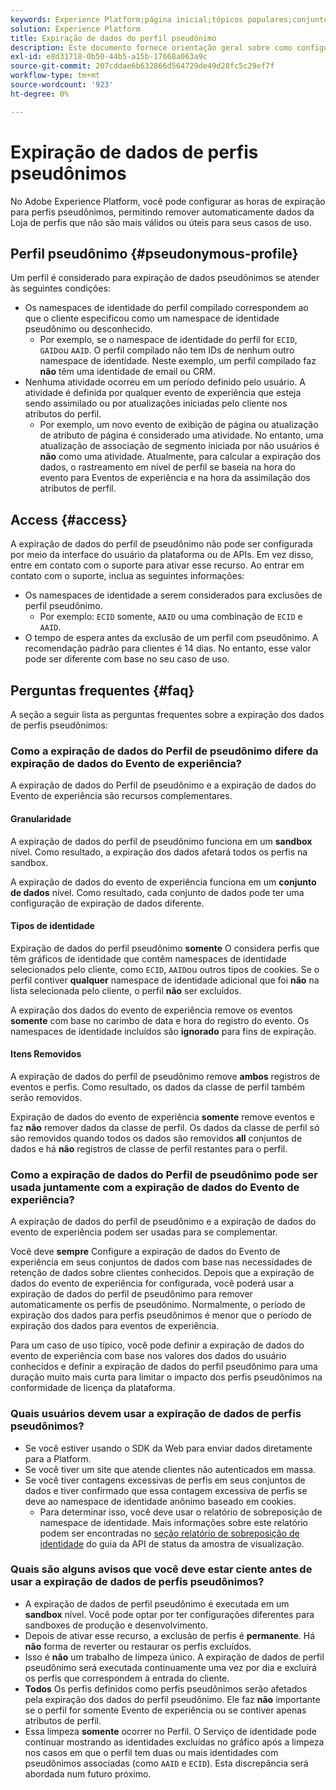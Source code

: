 ```yaml
---
keywords: Experience Platform;página inicial;tópicos populares;conjunto de dados;conjunto de dados;tempo de vida;ttl;tempo de vida;pseudônimo;perfis pseudônimos;expiração de dados;expiração;
solution: Experience Platform
title: Expiração de dados do perfil pseudônimo
description: Este documento fornece orientação geral sobre como configurar a expiração de dados para Perfis pseudônimos no Adobe Experience Platform.
exl-id: e8d31718-0b50-44b5-a15b-17668a063a9c
source-git-commit: 207cddae6b632866d564729de49d28fc5c29ef7f
workflow-type: tm+mt
source-wordcount: '923'
ht-degree: 0%

---
```


# Expiração de dados de perfis pseudônimos

No Adobe Experience Platform, você pode configurar as horas de expiração para perfis pseudônimos, permitindo remover automaticamente dados da Loja de perfis que não são mais válidos ou úteis para seus casos de uso.

## Perfil pseudônimo {#pseudonymous-profile}

Um perfil é considerado para expiração de dados pseudônimos se atender às seguintes condições:

- Os namespaces de identidade do perfil compilado correspondem ao que o cliente especificou como um namespace de identidade pseudônimo ou desconhecido.
   - Por exemplo, se o namespace de identidade do perfil for `ECID`, `GAID`ou `AAID`. O perfil compilado não tem IDs de nenhum outro namespace de identidade. Neste exemplo, um perfil compilado faz **não** têm uma identidade de email ou CRM.
- Nenhuma atividade ocorreu em um período definido pelo usuário. A atividade é definida por qualquer evento de experiência que esteja sendo assimilado ou por atualizações iniciadas pelo cliente nos atributos do perfil.
   - Por exemplo, um novo evento de exibição de página ou atualização de atributo de página é considerado uma atividade. No entanto, uma atualização de associação de segmento iniciada por não usuários é **não** como uma atividade. Atualmente, para calcular a expiração dos dados, o rastreamento em nível de perfil se baseia na hora do evento para Eventos de experiência e na hora da assimilação dos atributos de perfil.

## Access {#access}

A expiração de dados do perfil de pseudônimo não pode ser configurada por meio da interface do usuário da plataforma ou de APIs. Em vez disso, entre em contato com o suporte para ativar esse recurso. Ao entrar em contato com o suporte, inclua as seguintes informações:

- Os namespaces de identidade a serem considerados para exclusões de perfil pseudônimo.
   - Por exemplo: `ECID` somente, `AAID` ou uma combinação de `ECID` e `AAID`.
- O tempo de espera antes da exclusão de um perfil com pseudônimo. A recomendação padrão para clientes é 14 dias. No entanto, esse valor pode ser diferente com base no seu caso de uso.

## Perguntas frequentes {#faq}

A seção a seguir lista as perguntas frequentes sobre a expiração dos dados de perfis pseudônimos:

### Como a expiração de dados do Perfil de pseudônimo difere da expiração de dados do Evento de experiência?

A expiração de dados do Perfil de pseudônimo e a expiração de dados do Evento de experiência são recursos complementares.

#### Granularidade

A expiração de dados do perfil de pseudônimo funciona em um **sandbox** nível. Como resultado, a expiração dos dados afetará todos os perfis na sandbox.

A expiração de dados do evento de experiência funciona em um **conjunto de dados** nível. Como resultado, cada conjunto de dados pode ter uma configuração de expiração de dados diferente.

#### Tipos de identidade

Expiração de dados do perfil pseudônimo **somente** O considera perfis que têm gráficos de identidade que contêm namespaces de identidade selecionados pelo cliente, como `ECID`, `AAID`ou outros tipos de cookies. Se o perfil contiver **qualquer** namespace de identidade adicional que foi **não** na lista selecionada pelo cliente, o perfil **não** ser excluídos.

A expiração dos dados do evento de experiência remove os eventos **somente** com base no carimbo de data e hora do registro do evento. Os namespaces de identidade incluídos são **ignorado** para fins de expiração.

#### Itens Removidos

A expiração de dados do perfil de pseudônimo remove **ambos** registros de eventos e perfis. Como resultado, os dados da classe de perfil também serão removidos.

Expiração de dados do evento de experiência **somente** remove eventos e faz **não** remover dados da classe de perfil. Os dados da classe de perfil só são removidos quando todos os dados são removidos **all** conjuntos de dados e há **não** registros de classe de perfil restantes para o perfil.

### Como a expiração de dados do Perfil de pseudônimo pode ser usada juntamente com a expiração de dados do Evento de experiência?

A expiração de dados do perfil de pseudônimo e a expiração de dados do evento de experiência podem ser usadas para se complementar.

Você deve **sempre** Configure a expiração de dados do Evento de experiência em seus conjuntos de dados com base nas necessidades de retenção de dados sobre clientes conhecidos. Depois que a expiração de dados do evento de experiência for configurada, você poderá usar a expiração de dados do perfil de pseudônimo para remover automaticamente os perfis de pseudônimo. Normalmente, o período de expiração dos dados para perfis pseudônimos é menor que o período de expiração dos dados para eventos de experiência.

Para um caso de uso típico, você pode definir a expiração de dados do evento de experiência com base nos valores dos dados do usuário conhecidos e definir a expiração de dados do perfil pseudônimo para uma duração muito mais curta para limitar o impacto dos perfis pseudônimos na conformidade de licença da plataforma.

### Quais usuários devem usar a expiração de dados de perfis pseudônimos?

- Se você estiver usando o SDK da Web para enviar dados diretamente para a Platform.
- Se você tiver um site que atende clientes não autenticados em massa.
- Se você tiver contagens excessivas de perfis em seus conjuntos de dados e tiver confirmado que essa contagem excessiva de perfis se deve ao namespace de identidade anônimo baseado em cookies.
   - Para determinar isso, você deve usar o relatório de sobreposição de namespace de identidade. Mais informações sobre este relatório podem ser encontradas no [seção relatório de sobreposição de identidade](./api/preview-sample-status.md#identity-overlap-report) do guia da API de status da amostra de visualização.

### Quais são alguns avisos que você deve estar ciente antes de usar a expiração de dados de perfis pseudônimos?

- A expiração de dados de perfil pseudônimo é executada em um **sandbox** nível. Você pode optar por ter configurações diferentes para sandboxes de produção e desenvolvimento.
- Depois de ativar esse recurso, a exclusão de perfis é **permanente**. Há **não** forma de reverter ou restaurar os perfis excluídos.
- Isso é **não** um trabalho de limpeza único. A expiração de dados de perfil pseudônimo será executada continuamente uma vez por dia e excluirá os perfis que correspondem à entrada do cliente.
- **Todos** Os perfis definidos como perfis pseudônimos serão afetados pela expiração dos dados do perfil pseudônimo. Ele faz **não** importante se o perfil for somente Evento de experiência ou se contiver apenas atributos de perfil.
- Essa limpeza **somente** ocorrer no Perfil. O Serviço de identidade pode continuar mostrando as identidades excluídas no gráfico após a limpeza nos casos em que o perfil tem duas ou mais identidades com pseudônimos associadas (como `AAID` e `ECID`). Esta discrepância será abordada num futuro próximo.
